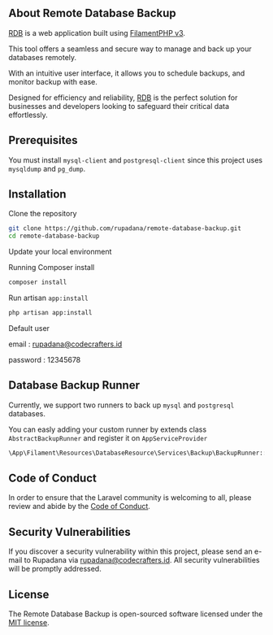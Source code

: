## About Remote Database Backup

[RDB]() is a web application built using [FilamentPHP v3](https://filamentphp.com/).

This tool offers a seamless and secure way to manage and back up your databases remotely. 

With an intuitive user interface, it allows you to schedule backups, and monitor backup with ease.

Designed for efficiency and reliability, [RDB]() is the perfect solution for businesses and developers looking to safeguard their critical data effortlessly.




## Prerequisites
You must install `mysql-client` and `postgresql-client` since this project uses `mysqldump` and `pg_dump`.

## Installation

Clone the repository

```bash
git clone https://github.com/rupadana/remote-database-backup.git
cd remote-database-backup
```
Update your local environment

Running Composer install

```bash
composer install
```

Run artisan `app:install`

```bash
php artisan app:install
```



Default user

email : rupadana@codecrafters.id

password : 12345678

## Database Backup Runner

Currently, we support two runners to back up `mysql` and `postgresql` databases.

You can easly adding your custom runner by extends class `AbstractBackupRunner` and register it on `AppServiceProvider`

```php
\App\Filament\Resources\DatabaseResource\Services\Backup\BackupRunner::register(CustomBackupRunner::class);
```


## Code of Conduct

In order to ensure that the Laravel community is welcoming to all, please review and abide by the [Code of Conduct](https://laravel.com/docs/contributions#code-of-conduct).

## Security Vulnerabilities

If you discover a security vulnerability within this project, please send an e-mail to Rupadana via [rupadana@codecrafters.id](mailto:rupadana@codecrafters.id). All security vulnerabilities will be promptly addressed.

## License

The Remote Database Backup is open-sourced software licensed under the [MIT license](https://opensource.org/licenses/MIT).

